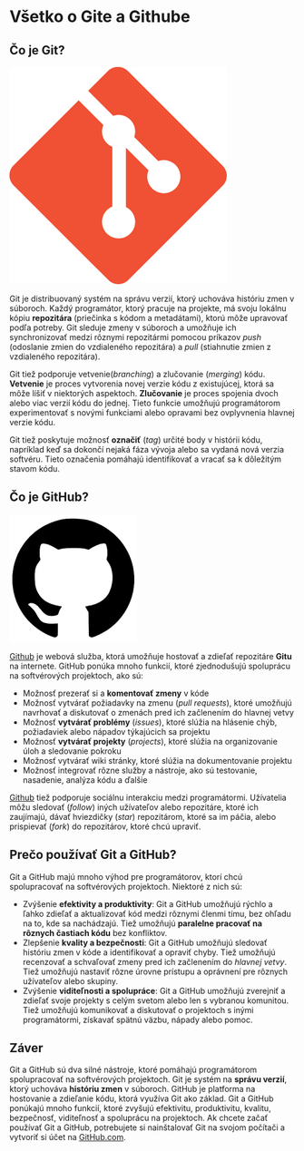 # Všetko o Gite a Githube
## Čo je Git?
![Git logo](git.png)

Git je distribuovaný systém na správu verzií, ktorý uchováva históriu zmen v súboroch. Každý programátor, ktorý pracuje na projekte, má svoju lokálnu kópiu **repozitára** (priečinka s kódom a metadátami), ktorú môže upravovať podľa potreby. Git sleduje zmeny v súboroch a umožňuje ich synchronizovať medzi rôznymi repozitármi pomocou príkazov *push* (odoslanie zmien do vzdialeného repozitára) a *pull* (stiahnutie zmien z vzdialeného repozitára).

Git tiež podporuje vetvenie(*branching*) a zlučovanie (*merging*) kódu. **Vetvenie** je proces vytvorenia novej verzie kódu z existujúcej, ktorá sa môže líšiť v niektorých aspektoch. **Zlučovanie** je proces spojenia dvoch alebo viac verzií kódu do jednej. Tieto funkcie umožňujú programátorom experimentovať s novými funkciami alebo opravami bez ovplyvnenia hlavnej verzie kódu.

Git tiež poskytuje možnosť **označiť** (*tag*) určité body v histórii kódu, napríklad keď sa dokončí nejaká fáza vývoja alebo sa vydaná nová verzia softvéru. Tieto označenia pomáhajú identifikovať a vracať sa k dôležitým stavom kódu.

## Čo je GitHub?
![GitHub logo](github.png)

[Github](https://github.com/) je webová služba, ktorá umožňuje hostovať a zdieľať repozitáre **Gitu** na internete. GitHub ponúka mnoho funkcií, ktoré zjednodušujú spoluprácu na softvérových projektoch, ako sú:

- Možnosť prezerať si a **komentovať zmeny** v kóde
- Možnosť vytvárať požiadavky na zmenu (*pull requests*), ktoré umožňujú navrhovať a diskutovať o zmenách pred ich začlenením do hlavnej vetvy
- Možnosť **vytvárať problémy** (*issues*), ktoré slúžia na hlásenie chýb, požiadaviek alebo nápadov týkajúcich sa projektu
- Možnosť **vytvárať projekty** (*projects*), ktoré slúžia na organizovanie úloh a sledovanie pokroku
- Možnosť vytvárať wiki stránky, ktoré slúžia na dokumentovanie projektu
- Možnosť integrovať rôzne služby a nástroje, ako sú testovanie, nasadenie, analýza kódu a ďalšie  

[Github](https://github.com/) tiež podporuje sociálnu interakciu medzi programátormi. Užívatelia môžu sledovať (*follow*) iných užívateľov alebo repozitáre, ktoré ich zaujímajú, dávať hviezdičky (*star*) repozitárom, ktoré sa im páčia, alebo prispievať (*fork*) do repozitárov, ktoré chcú upraviť.  

## Prečo používať Git a GitHub?
Git a GitHub majú mnoho výhod pre programátorov, ktorí chcú spolupracovať na softvérových projektoch. Niektoré z nich sú:
- Zvýšenie **efektivity a produktivity**: Git a GitHub umožňujú rýchlo a ľahko zdieľať a aktualizovať kód medzi rôznymi členmi tímu, bez ohľadu na to, kde sa nachádzajú. Tiež umožňujú **paralelne pracovať na rôznych častiach kódu** bez konfliktov.
- Zlepšenie **kvality a bezpečnosti**: Git a GitHub umožňujú sledovať históriu zmen v kóde a identifikovať a opraviť chyby. Tiež umožňujú recenzovať a schvaľovať zmeny pred ich začlenením do *hlavnej vetvy*. Tiež umožňujú nastaviť rôzne úrovne prístupu a oprávnení pre rôznych užívateľov alebo skupiny.
- Zvýšenie **viditeľnosti a spolupráce**: Git a GitHub umožňujú zverejniť a zdieľať svoje projekty s celým svetom alebo len s vybranou komunitou. Tiež umožňujú komunikovať a diskutovať o projektoch s inými programátormi, získavať spätnú väzbu, nápady alebo pomoc.  

## Záver
Git a GitHub sú dva silné nástroje, ktoré pomáhajú programátorom spolupracovať na softvérových projektoch. Git je systém na **správu verzií**, ktorý uchováva **históriu zmen** v súboroch. GitHub je platforma na hostovanie a zdieľanie kódu, ktorá využíva Git ako základ. Git a GitHub ponúkajú mnoho funkcií, ktoré zvyšujú efektivitu, produktivitu, kvalitu, bezpečnosť, viditeľnosť a spoluprácu na projektoch. Ak chcete začať používať Git a GitHub, potrebujete si nainštalovať Git na svojom počítači a vytvoriť si účet na [GitHub.com](https://github.com/).